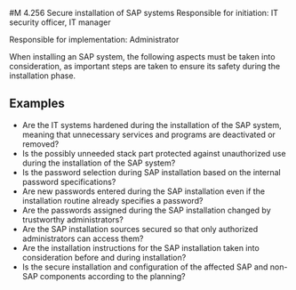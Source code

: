 #M 4.256 Secure installation of SAP systems
Responsible for initiation: IT security officer, IT manager

Responsible for implementation: Administrator

When installing an SAP system, the following aspects must be taken into consideration, as important steps are taken to ensure its safety during the installation phase.



## Examples 
* Are the IT systems hardened during the installation of the SAP system, meaning that unnecessary services and programs are deactivated or removed?
* Is the possibly unneeded stack part protected against unauthorized use during the installation of the SAP system?
* Is the password selection during SAP installation based on the internal password specifications?
* Are new passwords entered during the SAP installation even if the installation routine already specifies a password?
* Are the passwords assigned during the SAP installation changed by trustworthy administrators?
* Are the SAP installation sources secured so that only authorized administrators can access them?
* Are the installation instructions for the SAP installation taken into consideration before and during installation?
* Is the secure installation and configuration of the affected SAP and non-SAP components according to the planning?





